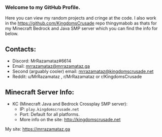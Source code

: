 ### Welcome to my GitHub Profile.
Here you can view my random projects and cringe at the code. I also work in the https://github.com/KingdomsCrusade repo thingymabob as thats for my Minecraft Bedrock and Java SMP server which you can find the info for below.

## Contacts:
* Discord: MrRazamataz#6614
* Email: mrrazamataz@mrrazamataz.ga
* Second (arguably cooler) email: mrrazamataz@kingdomscrusade.net
* Reddit: u/MrRazamataz , r/MrRazamataz or r/KingdomsCrusade





## Minecraft Server Info:

- KC (Minecraft Java and Bedrock Crossplay SMP server):
  - IP: `play.kingdomscrusade.net`
  - Port: Default for all platforms. 
  - More info on the site: http://kingdomscrusade.net

My site: https://mrrazamataz.ga

